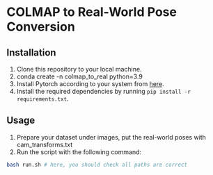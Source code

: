 # COLMAP to Real-World Pose Conversion

## Installation
1. Clone this repository to your local machine.
2. conda create -n colmap_to_real python=3.9
3. Install Pytorch according to your system from [here](https://pytorch.org/get-started/locally/).
4. Install the required dependencies by running `pip install -r requirements.txt`.

## Usage
1. Prepare your dataset under images, put the real-world poses with cam_transforms.txt
2. Run the script with the following command:
```bash
bash run.sh # here, you should check all paths are correct
```
